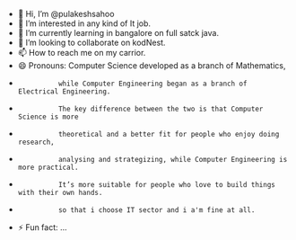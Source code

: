 - 👋 Hi, I’m @pulakeshsahoo
- 👀 I’m interested in any kind of It job.
- 🌱 I’m currently learning in bangalore on full satck java.
- 💞️ I’m looking to collaborate on kodNest.
- 📫 How to reach me on my carrior.
- 😄 Pronouns: Computer Science developed as a branch of Mathematics,
-               while Computer Engineering began as a branch of Electrical Engineering.
-               The key difference between the two is that Computer Science is more
-               theoretical and a better fit for people who enjoy doing research,
-               analysing and strategizing, while Computer Engineering is more practical.
-               It’s more suitable for people who love to build things with their own hands.
-               so that i choose IT sector and i a'm fine at all.
- ⚡ Fun fact: ...

<!---
pulakeshsahoo/pulakeshsahoo is a ✨ special ✨ repository because its `README.md` (this file) appears on your GitHub profile.
You can click the Preview link to take a look at your changes.
--->
